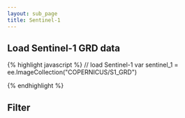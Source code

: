 ```yaml
---
layout: sub_page
title: Sentinel-1 
---
```


## Load Sentinel-1 GRD data

{% highlight javascript %}
// load Sentinel-1 
var sentinel_1 = ee.ImageCollection("COPERNICUS/S1_GRD")

{% endhighlight %} 


## Filter

